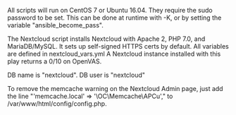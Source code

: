 All scripts will run on CentOS 7 or Ubuntu 16.04. They require the sudo password to be set. This can be done at runtime with -K, or by setting the variable "ansible_become_pass".

The Nextcloud script installs Nextcloud with Apache 2, PHP 7.0, and MariaDB/MySQL. It sets up self-signed HTTPS certs by default. All variables are defined in nextcloud_vars.yml
A Nextcloud instance installed with this play returns a 0/10 on OpenVAS.

DB name is "nextcloud". DB user is "nextcloud"

To remove the memcache warning on the Nextcloud Admin page, just add the line "'memcache.local' => '\OC\Memcache\APCu'," to /var/www/html/config/config.php.

